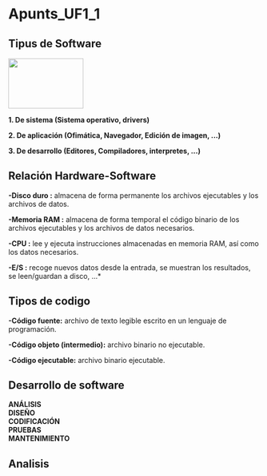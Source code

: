 # Apunts_UF1_1
## Tipus de Software 

<img src="https://i.blogs.es/852403/win10/450_1000.jpg" width="150" height="100" />


 **1. De sistema (Sistema operativo, drivers)**
 
 **2. De aplicación (Ofimática, Navegador, Edición de imagen, ...)**
 
 **3. De desarrollo (Editores, Compiladores, interpretes, ...)**  

## Relación Hardware-Software

**-Disco duro :** almacena de forma permanente los archivos ejecutables y los archivos de datos.

**-Memoria RAM :** almacena de forma temporal el código binario de los archivos ejecutables y los archivos de datos necesarios.

**-CPU :** lee y ejecuta instrucciones almacenadas en memoria RAM, así como los datos necesarios.

**-E/S :** recoge nuevos datos desde la entrada, se muestran los resultados, se leen/guardan a disco, ...*

## Tipos de codigo
  
 **-Código fuente:** archivo de texto legible escrito en un lenguaje de programación.
 
 **-Código objeto (intermedio):** archivo binario no ejecutable.
   
 **-Código ejecutable:** archivo binario ejecutable.

## Desarrollo de software
   **ANÁLISIS**  
   **DISEÑO**  
   **CODIFICACIÓN**  
   **PRUEBAS**  
   **MANTENIMIENTO**  
## Analisis


   


